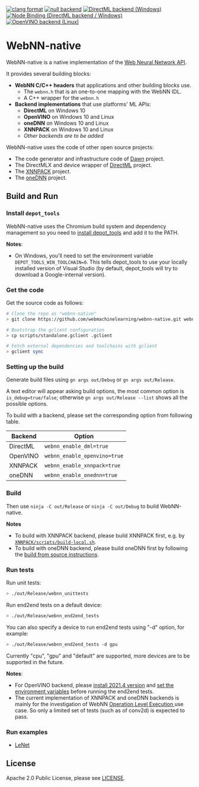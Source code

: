[![clang format](https://github.com/webmachinelearning/webnn-native/actions/workflows/clang_format_check.yml/badge.svg)](https://github.com/webmachinelearning/webnn-native/actions/workflows/clang_format_check.yml)
[![null backend](https://github.com/webmachinelearning/webnn-native/actions/workflows/build_test_null.yml/badge.svg)](https://github.com/webmachinelearning/webnn-native/actions/workflows/build_test_null.yml)
[![DirectML backend (Windows)](https://github.com/webmachinelearning/webnn-native/actions/workflows/build_test_dml.yml/badge.svg)](https://github.com/webmachinelearning/webnn-native/actions/workflows/build_test_dml.yml)
[![Node Binding (DirectML backend / Windows)](https://github.com/webmachinelearning/webnn-native/actions/workflows/build_test_node_dml.yml/badge.svg)](https://github.com/webmachinelearning/webnn-native/actions/workflows/build_test_node_dml.yml)
[![OpenVINO backend (Linux)](https://github.com/webmachinelearning/webnn-native/actions/workflows/build_test_openvino_linux.yml/badge.svg)](https://github.com/webmachinelearning/webnn-native/actions/workflows/build_test_openvino_linux.yml)

# WebNN-native

WebNN-native is a native implementation of the [Web Neural Network API](https://webmachinelearning.github.io/webnn/).

It provides several building blocks:

 - **WebNN C/C++ headers** that applications and other building blocks use.
   - The `webnn.h` that is an one-to-one mapping with the WebNN IDL.
   - A C++ wrapper for the `webnn.h`
 - **Backend implementations** that use platforms' ML APIs:
   - **DirectML** on Windows 10
   - **OpenVINO** on Windows 10 and Linux
   - **oneDNN** on Windows 10 and Linux
   - **XNNPACK** on Windows 10 and Linux
   - _Other backends are to be added_

WebNN-native uses the code of other open source projects:

 * The code generator and infrastructure code of [Dawn](https://dawn.googlesource.com/dawn/) project.
 * The DirectMLX and device wrapper of [DirectML](https://github.com/microsoft/DirectML) project.
 * The [XNNPACK](https://github.com/google/XNNPACK) project.
 * The [oneDNN](https://github.com/oneapi-src/oneDNN) project.

## Build and Run

### Install `depot_tools`

WebNN-native uses the Chromium build system and dependency management so you need to [install depot_tools] and add it to the PATH.

[install depot_tools]: http://commondatastorage.googleapis.com/chrome-infra-docs/flat/depot_tools/docs/html/depot_tools_tutorial.html#_setting_up

**Notes**:
 * On Windows, you'll need to set the environment variable `DEPOT_TOOLS_WIN_TOOLCHAIN=0`. This tells depot_tools to use your locally installed version of Visual Studio (by default, depot_tools will try to download a Google-internal version).

### Get the code

Get the source code as follows:

```sh
# Clone the repo as "webnn-native"
> git clone https://github.com/webmachinelearning/webnn-native.git webnn-native && cd webnn-native

# Bootstrap the gclient configuration
> cp scripts/standalone.gclient .gclient

# Fetch external dependencies and toolchains with gclient
> gclient sync
```

### Setting up the build

Generate build files using `gn args out/Debug` or `gn args out/Release`.

A text editor will appear asking build options, the most common option is `is_debug=true/false`; otherwise `gn args out/Release --list` shows all the possible options.

To build with a backend, please set the corresponding option from following table.

| Backend | Option |
|---------|--------------|
| DirectML | `webnn_enable_dml=true` |
| OpenVINO | `webnn_enable_openvino=true` |
| XNNPACK | `webnn_enable_xnnpack=true` |
| oneDNN | `webnn_enable_onednn=true` |

### Build

Then use `ninja -C out/Release` or `ninja -C out/Debug` to build WebNN-native.

**Notes**
 * To build with XNNPACK backend, please build XNNPACK first, e.g. by [`XNNPACK/scripts/build-local.sh`](https://github.com/google/XNNPACK/blob/master/scripts/build-local.sh).
 * To build with oneDNN backend, please build oneDNN first by following the [build from source instructions](https://oneapi-src.github.io/oneDNN/dev_guide_build.html).

### Run tests

Run unit tests:
```sh
> ./out/Release/webnn_unittests
```

Run end2end tests on a default device:
```sh
> ./out/Release/webnn_end2end_tests
```
You can also specify a device to run end2end tests using "-d" option, for example:
```sh
> ./out/Release/webnn_end2end_tests -d gpu
```
Currently "cpu", "gpu" and "default" are supported, more devices are to be supported in the future.

**Notes**:
 * For OpenVINO backend, please [install 2021.4 version](https://docs.openvinotoolkit.org/2021.4/openvino_docs_install_guides_installing_openvino_linux.html#install-openvino) and [set the environment variables](https://docs.openvinotoolkit.org/2021.4/openvino_docs_install_guides_installing_openvino_linux.html#set-the-environment-variables) before running the end2end tests.
 * The current implementation of XNNPACK and oneDNN backends is mainly for the investigation of WebNN [Operation Level Execution
](https://webmachinelearning.github.io/webnn/#usecase-op-level-exec) use case. So only a limited set of tests (such as of conv2d) is expected to pass.

### Run examples

 * [LeNet](/examples/LeNet/README.md)

## License

Apache 2.0 Public License, please see [LICENSE](/LICENSE).
